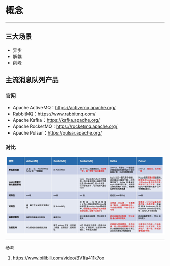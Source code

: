 # 概念

---

## 三大场景

- 异步
- 解耦
- 削峰

## 主流消息队列产品

### 官网

- Apache ActiveMQ：https://activemq.apache.org/
- RabbitMQ：https://www.rabbitmq.com/
- Apache Kafka：https://kafka.apache.org/
- Apache RocketMQ：https://rocketmq.apache.org/
- Apache Pulsar：https://pulsar.apache.org/

### 对比

![image-20220629020901852](概念/image-20220629020901852.png)




---
参考

1. https://www.bilibili.com/video/BV1ia411k7oo

